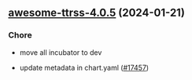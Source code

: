 

## [awesome-ttrss-4.0.5](https://github.com/truecharts/charts/compare/awesome-ttrss-4.0.4...awesome-ttrss-4.0.5) (2024-01-21)

### Chore



- move all incubator to dev

- update metadata in chart.yaml ([#17457](https://github.com/truecharts/charts/issues/17457))